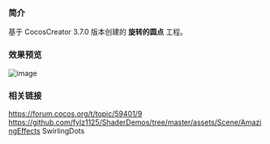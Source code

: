 ### 简介
基于 CocosCreator 3.7.0 版本创建的 **旋转的圆点** 工程。

### 效果预览
![image](../../../gif/202207/2022070406.gif)

### 相关链接
https://forum.cocos.org/t/topic/59401/9        
https://github.com/fylz1125/ShaderDemos/tree/master/assets/Scene/AmazingEffects SwirlingDots